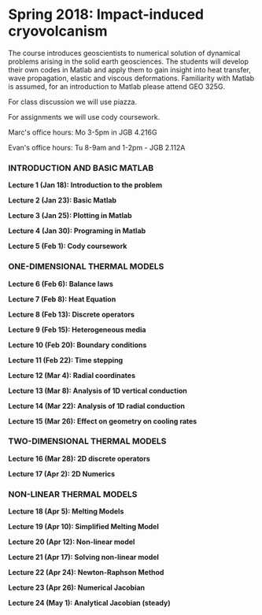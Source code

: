 # Spring 2018: Impact-induced cryovolcanism 

The course introduces geoscientists to numerical solution of dynamical problems arising in the solid earth geosciences. The students will develop their own codes in Matlab and apply them to gain insight into heat transfer, wave propagation, elastic and viscous deformations. Familiarity with Matlab is assumed, for an introduction to Matlab please attend GEO 325G.

For class discussion we will use piazza.

For assignments we will use cody coursework.

Marc's office hours: Mo 3-5pm in JGB 4.216G 

Evan's office hours: Tu 8-9am and 1-2pm - JGB 2.112A

### INTRODUCTION AND BASIC MATLAB

**Lecture 1 (Jan 18): Introduction to the problem**

**Lecture 2 (Jan 23): Basic Matlab**

**Lecture 3 (Jan 25): Plotting in Matlab**

**Lecture 4 (Jan 30): Programing in Matlab**

**Lecture 5 (Feb 1): Cody coursework**

### ONE-DIMENSIONAL THERMAL MODELS
**Lecture 6 (Feb 6): Balance laws**

**Lecture 7 (Feb 8): Heat Equation**

**Lecture 8 (Feb 13): Discrete operators**

**Lecture 9 (Feb 15): Heterogeneous media**

**Lecture 10 (Feb 20): Boundary conditions**

**Lecture 11 (Feb 22): Time stepping**

**Lecture 12 (Mar 4): Radial coordinates**

**Lecture 13 (Mar 8): Analysis of 1D vertical conduction**

**Lecture 14 (Mar 22): Analysis of 1D radial conduction**

**Lecture 15 (Mar 26): Effect on geometry on cooling rates**

### TWO-DIMENSIONAL THERMAL MODELS
**Lecture 16 (Mar 28): 2D discrete operators**

**Lecture 17 (Apr 2): 2D Numerics**

### NON-LINEAR THERMAL MODELS
**Lecture 18 (Apr 5): Melting Models**

**Lecture 19 (Apr 10): Simplified Melting Model**

**Lecture 20 (Apr 12): Non-linear model**

**Lecture 21 (Apr 17): Solving non-linear model**

**Lecture 22 (Apr 24): Newton-Raphson Method**

**Lecture 23 (Apr 26): Numerical Jacobian**

**Lecture 24 (May 1): Analytical Jacobian (steady)**
